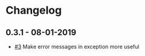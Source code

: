 # Changelog

## 0.3.1 - 08-01-2019
* [#3](https://github.com/dennisvdvliet/paypal_client/pull/3) Make error messages in exception more useful
